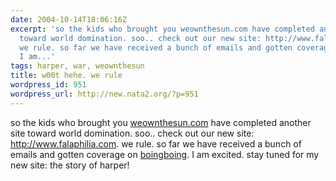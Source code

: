 ```yaml
---
date: 2004-10-14T18:06:16Z
excerpt: 'so the kids who brought you weownthesun.com have completed another site
  toward world domination. soo.. check out our new site: http://www.falaphilia.com.
  we rule. so far we have received a bunch of emails and gotten coverage on  boingboing.
  I am...'
tags: harper, war, weownthesun
title: w00t hehe. we rule
wordpress_id: 951
wordpress_url: http://new.nata2.org/?p=951
---
```


so the kids who brought you <A href="http://weownthesun.com">weownthesun.com</a> have completed another site toward world domination. soo.. check out our new site: <a href="http://www.falaphilia.com">http://www.falaphilia.com</a>. we rule. so far we have received a bunch of emails and gotten coverage on  <a href="http://www.boingboing.net/2004/10/14/bill_oreillys_allege.html">boingboing</a>. I am excited. stay tuned for my new site: the story of harper!
